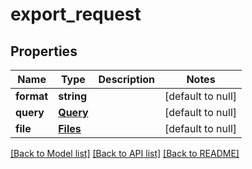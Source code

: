 # export_request

## Properties
Name | Type | Description | Notes
------------ | ------------- | ------------- | -------------
**format** | **string** |  | [default to null]
**query** | [**Query**](Query.md) |  | [default to null]
**file** | [**Files**](Files.md) |  | [default to null]

[[Back to Model list]](../README.md#documentation-for-models) [[Back to API list]](../README.md#documentation-for-api-endpoints) [[Back to README]](../README.md)


